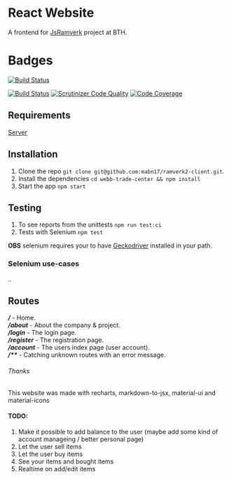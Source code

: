 # React Website
A frontend for [JsRamverk](https://jsramverk.me) project at BTH.

# Badges
[![Build Status](https://travis-ci.org/mabn17/webb-trade-center.svg?branch=master)](https://travis-ci.org/mabn17/webb-trade-center)

[![Build Status](https://scrutinizer-ci.com/g/mabn17/webb-trade-center/badges/build.png?b=master)](https://scrutinizer-ci.com/g/mabn17/webb-trade-center/build-status/master) [![Scrutinizer Code Quality](https://scrutinizer-ci.com/g/mabn17/webb-trade-center/badges/quality-score.png?b=master)](https://scrutinizer-ci.com/g/mabn17/webb-trade-center/?branch=master) [![Code Coverage](https://scrutinizer-ci.com/g/mabn17/webb-trade-center/badges/coverage.png?b=master)](https://scrutinizer-ci.com/g/mabn17/webb-trade-center/?branch=master)

## Requirements
[Server](https://github.com/mabn17/server-webb-trade-center)

## Installation
1. Clone the repo `git clone git@github.com:mabn17/ramverk2-client.git`.
2. Install the dependencies `cd webb-trade-center && npm install`
3. Start the app `npm start`

## Testing
1. To see reports from the unittests `npm run test:ci`
2. Tests with Selenium `npm test`

**OBS** selenium requires your to have [Geckodriver](https://github.com/mozilla/geckodriver/releases) installed in your path.

### Selenium use-cases
..


## Routes
***/*** - Home.  
***/about*** - About the company & project.  
***/login*** - The login page.  
***/register*** - The registration page.    
***/account*** - The users index page (user account).    
***/\*\**** - Catching unknown routes with an error message.  

###### Thanks
This website was made with recharts, markdown-to-jsx, material-ui and material-icons

#### TODO: 
1. Make it possible to add balance to the user (maybe add some kind of account manageing / better personal page)
2. Let the user sell items  
3. Let the user buy items  
4. See your items and bought items  
5. Realtime on add/edit items
